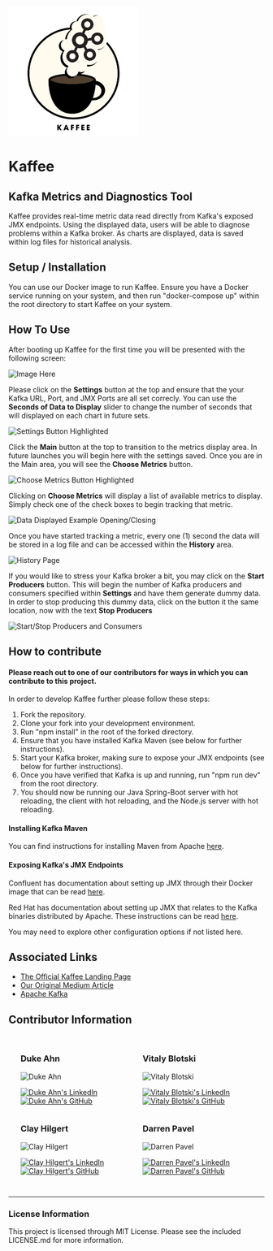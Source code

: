![Kaffee Logo](/src/assets/readme/logo256.png)

# Kaffee

## Kafka Metrics and Diagnostics Tool

Kaffee provides real-time metric data read directly from Kafka's exposed JMX endpoints.
Using the displayed data, users will be able to diagnose problems within a Kafka broker.
As charts are displayed, data is saved within log files for historical analysis.

## Setup / Installation

You can use our Docker image to run Kaffee. Ensure you have a Docker service running on your system, and then run "docker-compose up" within the root directory to start Kaffee on your system.

## How To Use

After booting up Kaffee for the first time you will be presented with the following screen:

![Image Here](image.link)

Please click on the **Settings** button at the top and ensure that the your Kafka URL, Port, and JMX Ports are all set correcly. You can use the **Seconds of Data to Display** slider to change the number of seconds that will displayed on each chart in future sets.

![Settings Button Highlighted](image.link)

Click the **Main** button at the top to transition to the metrics display area. In future launches you will begin here with the settings saved. Once you are in the Main area, you will see the **Choose Metrics** button.

![Choose Metrics Button Highlighted](image.link)

Clicking on **Choose Metrics** will display a list of available metrics to display. Simply check one of the check boxes to begin tracking that metric.

![Data Displayed Example Opening/Closing](image.link)

Once you have started tracking a metric, every one (1) second the data will be stored in a log file and can be accessed within the **History** area.

![History Page](image.link)

If you would like to stress your Kafka broker a bit, you may click on the **Start Producers** button. This will begin the number of Kafka producers and consumers specified within **Settings** and have them generate dummy data. In order to stop producing this dummy data, click on the button it the same location, now with the text **Stop Producers**

![Start/Stop Producers and Consumers](image.link)

## How to contribute

#### Please reach out to one of our contributors for ways in which you can contribute to this project.

In order to develop Kaffee further please follow these steps:

1. Fork the repository.
2. Clone your fork into your development environment.
3. Run "npm install" in the root of the forked directory.
4. Ensure that you have installed Kafka Maven (see below for further instructions).
5. Start your Kafka broker, making sure to expose your JMX endpoints (see below for further instructions).
6. Once you have verified that Kafka is up and running, run "npm run dev" from the root directory.
7. You should now be running our Java Spring-Boot server with hot reloading, the client with hot reloading, and the Node.js server with hot reloading.

#### Installing Kafka Maven

You can find instructions for installing Maven from Apache [here](https://maven.apache.org/install.html).

#### Exposing Kafka's JMX Endpoints

Confluent has documentation about setting up JMX through their Docker image that can be read [here](https://docs.confluent.io/platform/current/installation/docker/operations/monitoring.html#use-jmx-monitor-docker-deployments).

Red Hat has documentation about setting up JMX that relates to the Kafka binaries distributed by Apache. These instructions can be read [here](https://access.redhat.com/documentation/en-us/red_hat_amq/7.2/html/using_amq_streams_on_red_hat_enterprise_linux_rhel/monitoring-str).

You may need to explore other configuration options if not listed here.

## Associated Links

- [The Official Kaffee Landing Page](http://firebase.here/)
- [Our Original Medium Article](http://medium.article.here/)
- [Apache Kafka](https://kafka.apache.org/)

## Contributor Information

<ul style="list-style: none; display: inline-grid; grid-template-columns: 1fr 1fr;">
  <li>
    <h3>Duke Ahn</h3>
    <img src="profile.png" alt="Duke Ahn">
    <p>
    <a href="http://linkedin.com/"><img src="linkedinlogo.png" alt="Duke Ahn's LinkedIn" /></a>
    <a href="http://github.com/"><img src="githublogo.png" alt="Duke Ahn's GitHub" /></a>
    </p>
  </li>
  <li>
    <h3>Vitaly Blotski</h3>
    <img src="profile.png" alt="Vitaly Blotski">
    <p>
    <a href="http://linkedin.com/"><img src="linkedinlogo.png" alt="Vitaly Blotski's LinkedIn" /></a>
    <a href="http://github.com/"><img src="githublogo.png" alt="Vitaly Blotski's GitHub" /></a>
    </p>
  </li>
  <li>
    <h3>Clay Hilgert</h3>
    <img src="profile.png" alt="Clay Hilgert">
    <p>
    <a href="http://linkedin.com/"><img src="linkedinlogo.png" alt="Clay Hilgert's LinkedIn" /></a>
    <a href="http://github.com/"><img src="githublogo.png" alt="Clay Hilgert's GitHub" /></a>
    </p>
  </li>
  <li>
    <h3>Darren Pavel</h3>
    <img src="profile.png" alt="Darren Pavel">
    <p>
    <a href="http://linkedin.com/"><img src="linkedinlogo.png" alt="Darren Pavel's LinkedIn" /></a>
    <a href="http://github.com/"><img src="githublogo.png" alt="Darren Pavel's GitHub" /></a>
    </p>
  </li>
</ul>

---

### License Information

This project is licensed through MIT License. Please see the included LICENSE.md for more information.
